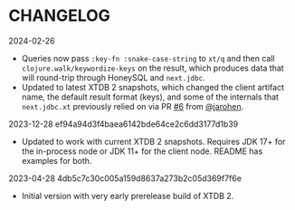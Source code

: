 # CHANGELOG

2024-02-26
* Queries now pass `:key-fn :snake-case-string` to `xt/q` and then call `clojure.walk/keywordize-keys` on the result, which produces data that will round-trip through HoneySQL and `next.jdbc`.
* Updated to latest XTDB 2 snapshots, which changed the client artifact name, the default result format (keys), and some of the internals that `next.jdbc.xt` previously relied on via PR [#6](https://github.com/seancorfield/next.jdbc.xt/pull/6) from [@jarohen](https://github.com/jarohen).

2023-12-28 ef94a94d3f4baea6142bde64ce2c6dd3177d1b39
* Updated to work with current XTDB 2 snapshots. Requires JDK 17+ for the in-process node or JDK 11+ for the client node. README has examples for both.

2023-04-28 4db5c7c30c005a159d8637a273b2c05d369f7f6e
* Initial version with very early prerelease build of XTDB 2.
